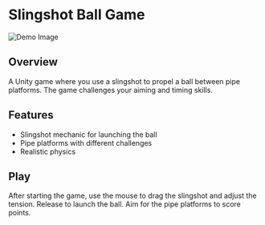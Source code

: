 # Slingshot Ball Game

![Demo Image](Wiki/img/demo_v1_1.gif)

## Overview

A Unity game where you use a slingshot to propel a ball between pipe platforms. The game challenges your aiming and timing skills.

## Features

- Slingshot mechanic for launching the ball
- Pipe platforms with different challenges
- Realistic physics

## Play

After starting the game, use the mouse to drag the slingshot and adjust the tension. Release to launch the ball. Aim for the pipe platforms to score points.
